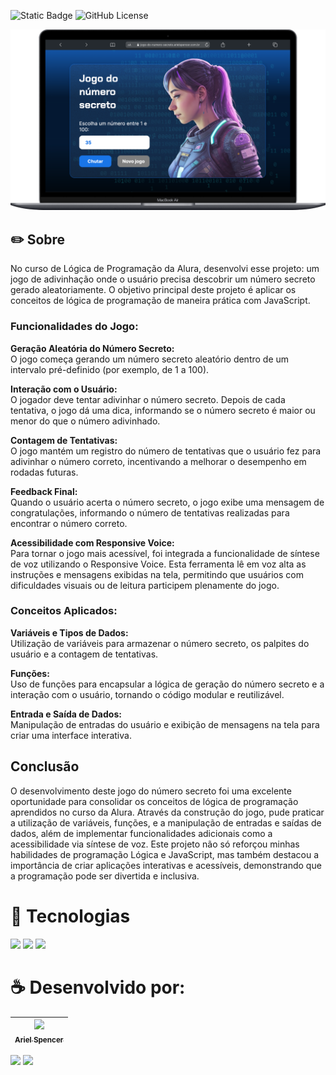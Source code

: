 ![Static Badge](https://img.shields.io/badge/Ariel%20Spencer-Jogo%20do%20N%C3%BAmero%20Secreto-%238472E8)
 ![GitHub License](https://img.shields.io/github/license/arielspencer/jogo-do-numero-secreto)

![banner jogo do numero secreto](https://github.com/ArielSpencer/jogo-do-numero-secreto/blob/f86c3dec8bc5d8d182e364ada81f626c727a27e7/img/jogo-do-numero-secreto.png)

<h2>✏️ Sobre</h2>
<p>No curso de Lógica de Programação da Alura, desenvolvi esse projeto: um jogo de adivinhação onde o usuário precisa descobrir um número secreto gerado aleatoriamente. O objetivo principal deste projeto é aplicar os conceitos de lógica de programação de maneira prática com JavaScript.</p>

<h3>Funcionalidades do Jogo:</h3>
<p><b>Geração Aleatória do Número Secreto:</b><br>
O jogo começa gerando um número secreto aleatório dentro de um intervalo pré-definido (por exemplo, de 1 a 100).</p>

<p><b>Interação com o Usuário:</b><br>
O jogador deve tentar adivinhar o número secreto. Depois de cada tentativa, o jogo dá uma dica, informando se o número secreto é maior ou menor do que o número adivinhado.</p>

<p><b>Contagem de Tentativas:</b><br>
O jogo mantém um registro do número de tentativas que o usuário fez para adivinhar o número correto, incentivando a melhorar o desempenho em rodadas futuras.</p>

<p><b>Feedback Final:</b><br>
Quando o usuário acerta o número secreto, o jogo exibe uma mensagem de congratulações, informando o número de tentativas realizadas para encontrar o número correto.</p>

<p><b>Acessibilidade com Responsive Voice:</b><br>
Para tornar o jogo mais acessível, foi integrada a funcionalidade de síntese de voz utilizando o Responsive Voice. Esta ferramenta lê em voz alta as instruções e mensagens exibidas na tela, permitindo que usuários com dificuldades visuais ou de leitura participem plenamente do jogo.</p>

<h3>Conceitos Aplicados:</h3>
<p><b>Variáveis e Tipos de Dados:</b><br>
Utilização de variáveis para armazenar o número secreto, os palpites do usuário e a contagem de tentativas.</p>

<p><b>Funções:</b><br>
Uso de funções para encapsular a lógica de geração do número secreto e a interação com o usuário, tornando o código modular e reutilizável.</p>

<p><b>Entrada e Saída de Dados:</b><br>
Manipulação de entradas do usuário e exibição de mensagens na tela para criar uma interface interativa.</p>

<h2>Conclusão</h2>
<p>O desenvolvimento deste jogo do número secreto foi uma excelente oportunidade para consolidar os conceitos de lógica de programação aprendidos no curso da Alura. Através da construção do jogo, pude praticar a utilização de variáveis, funções, e a manipulação de entradas e saídas de dados, além de implementar funcionalidades adicionais como a acessibilidade via síntese de voz. Este projeto não só reforçou minhas habilidades de programação Lógica e JavaScript, mas também destacou a importância de criar aplicações interativas e acessíveis, demonstrando que a programação pode ser divertida e inclusiva.</p>
 
# 👾 Tecnologias
<div>
  <img src="https://img.shields.io/badge/HTML-239120?style=for-the-badge&logo=html5&logoColor=white">
  <img src="https://img.shields.io/badge/CSS-239120?&style=for-the-badge&logo=css3&logoColor=white">
  <img src="https://img.shields.io/badge/JavaScript-F7DF1E?style=for-the-badge&logo=javascript&logoColor=black">
</div>

# ☕️ Desenvolvido por:

| [<img loading="lazy" src="https://avatars.githubusercontent.com/u/152388772?v=4" width=115><br><sub>Ariel Spencer</sub>](https://arielspencer.com.br/) |
| :---: |
<div>
  <a href="https://www.linkedin.com/in/arielspencer-tech/"><img src="https://img.shields.io/badge/LinkedIn-0077B5?style=for-the-badge&amp;logo=linkedin&amp;logoColor=white"></a>
  <a href="https://github.com/ArielSpencer"><img src="https://img.shields.io/badge/GitHub-000000?style=for-the-badge&amp;logo=github&amp;logoColor=white" /></a>
</div>
